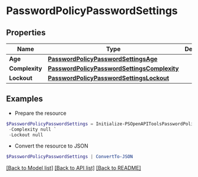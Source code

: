 # PasswordPolicyPasswordSettings
## Properties

Name | Type | Description | Notes
------------ | ------------- | ------------- | -------------
**Age** | [**PasswordPolicyPasswordSettingsAge**](PasswordPolicyPasswordSettingsAge.md) |  | [optional] 
**Complexity** | [**PasswordPolicyPasswordSettingsComplexity**](PasswordPolicyPasswordSettingsComplexity.md) |  | [optional] 
**Lockout** | [**PasswordPolicyPasswordSettingsLockout**](PasswordPolicyPasswordSettingsLockout.md) |  | [optional] 

## Examples

- Prepare the resource
```powershell
$PasswordPolicyPasswordSettings = Initialize-PSOpenAPIToolsPasswordPolicyPasswordSettings  -Age null `
 -Complexity null `
 -Lockout null
```

- Convert the resource to JSON
```powershell
$PasswordPolicyPasswordSettings | ConvertTo-JSON
```

[[Back to Model list]](../README.md#documentation-for-models) [[Back to API list]](../README.md#documentation-for-api-endpoints) [[Back to README]](../README.md)


